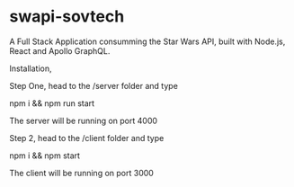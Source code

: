 # swapi-sovtech

A Full Stack Application consumming the Star Wars API, built with Node.js, React and Apollo GraphQL.


Installation,

Step One, head to the /server folder and type

npm i && npm run start

The server will be running on port 4000

Step 2, head to the /client folder and type

npm i && npm start

The client will be running on port 3000
